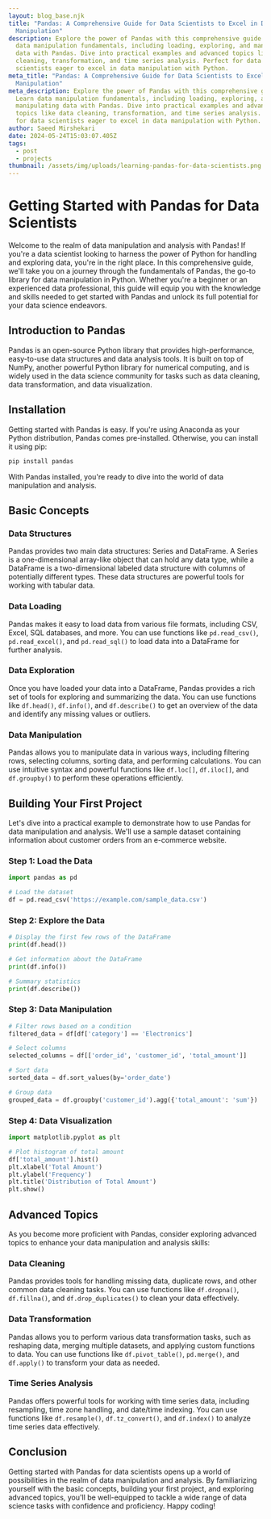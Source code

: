 ```yaml
---
layout: blog_base.njk
title: "Pandas: A Comprehensive Guide for Data Scientists to Excel in Data
  Manipulation"
description: Explore the power of Pandas with this comprehensive guide. Learn
  data manipulation fundamentals, including loading, exploring, and manipulating
  data with Pandas. Dive into practical examples and advanced topics like data
  cleaning, transformation, and time series analysis. Perfect for data
  scientists eager to excel in data manipulation with Python.
meta_title: "Pandas: A Comprehensive Guide for Data Scientists to Excel in Data
  Manipulation"
meta_description: Explore the power of Pandas with this comprehensive guide.
  Learn data manipulation fundamentals, including loading, exploring, and
  manipulating data with Pandas. Dive into practical examples and advanced
  topics like data cleaning, transformation, and time series analysis. Perfect
  for data scientists eager to excel in data manipulation with Python.
author: Saeed Mirshekari
date: 2024-05-24T15:03:07.405Z
tags:
  - post
  - projects
thumbnail: /assets/img/uploads/learning-pandas-for-data-scientists.png
---
```

# Getting Started with Pandas for Data Scientists

Welcome to the realm of data manipulation and analysis with Pandas! If you're a data scientist looking to harness the power of Python for handling and exploring data, you're in the right place. In this comprehensive guide, we'll take you on a journey through the fundamentals of Pandas, the go-to library for data manipulation in Python. Whether you're a beginner or an experienced data professional, this guide will equip you with the knowledge and skills needed to get started with Pandas and unlock its full potential for your data science endeavors.

## Introduction to Pandas

Pandas is an open-source Python library that provides high-performance, easy-to-use data structures and data analysis tools. It is built on top of NumPy, another powerful Python library for numerical computing, and is widely used in the data science community for tasks such as data cleaning, data transformation, and data visualization.

## Installation

Getting started with Pandas is easy. If you're using Anaconda as your Python distribution, Pandas comes pre-installed. Otherwise, you can install it using pip:

```bash
pip install pandas
```

With Pandas installed, you're ready to dive into the world of data manipulation and analysis.

## Basic Concepts

### Data Structures
Pandas provides two main data structures: Series and DataFrame. A Series is a one-dimensional array-like object that can hold any data type, while a DataFrame is a two-dimensional labeled data structure with columns of potentially different types. These data structures are powerful tools for working with tabular data.

### Data Loading
Pandas makes it easy to load data from various file formats, including CSV, Excel, SQL databases, and more. You can use functions like `pd.read_csv()`, `pd.read_excel()`, and `pd.read_sql()` to load data into a DataFrame for further analysis.

### Data Exploration
Once you have loaded your data into a DataFrame, Pandas provides a rich set of tools for exploring and summarizing the data. You can use functions like `df.head()`, `df.info()`, and `df.describe()` to get an overview of the data and identify any missing values or outliers.

### Data Manipulation
Pandas allows you to manipulate data in various ways, including filtering rows, selecting columns, sorting data, and performing calculations. You can use intuitive syntax and powerful functions like `df.loc[]`, `df.iloc[]`, and `df.groupby()` to perform these operations efficiently.

## Building Your First Project

Let's dive into a practical example to demonstrate how to use Pandas for data manipulation and analysis. We'll use a sample dataset containing information about customer orders from an e-commerce website.

### Step 1: Load the Data
```python
import pandas as pd

# Load the dataset
df = pd.read_csv('https://example.com/sample_data.csv')
```

### Step 2: Explore the Data
```python
# Display the first few rows of the DataFrame
print(df.head())

# Get information about the DataFrame
print(df.info())

# Summary statistics
print(df.describe())
```

### Step 3: Data Manipulation
```python
# Filter rows based on a condition
filtered_data = df[df['category'] == 'Electronics']

# Select columns
selected_columns = df[['order_id', 'customer_id', 'total_amount']]

# Sort data
sorted_data = df.sort_values(by='order_date')

# Group data
grouped_data = df.groupby('customer_id').agg({'total_amount': 'sum'})
```

### Step 4: Data Visualization
```python
import matplotlib.pyplot as plt

# Plot histogram of total amount
df['total_amount'].hist()
plt.xlabel('Total Amount')
plt.ylabel('Frequency')
plt.title('Distribution of Total Amount')
plt.show()
```

## Advanced Topics

As you become more proficient with Pandas, consider exploring advanced topics to enhance your data manipulation and analysis skills:

### Data Cleaning
Pandas provides tools for handling missing data, duplicate rows, and other common data cleaning tasks. You can use functions like `df.dropna()`, `df.fillna()`, and `df.drop_duplicates()` to clean your data effectively.

### Data Transformation
Pandas allows you to perform various data transformation tasks, such as reshaping data, merging multiple datasets, and applying custom functions to data. You can use functions like `df.pivot_table()`, `pd.merge()`, and `df.apply()` to transform your data as needed.

### Time Series Analysis
Pandas offers powerful tools for working with time series data, including resampling, time zone handling, and date/time indexing. You can use functions like `df.resample()`, `df.tz_convert()`, and `df.index()` to analyze time series data effectively.

## Conclusion

Getting started with Pandas for data scientists opens up a world of possibilities in the realm of data manipulation and analysis. By familiarizing yourself with the basic concepts, building your first project, and exploring advanced topics, you'll be well-equipped to tackle a wide range of data science tasks with confidence and proficiency. Happy coding!
